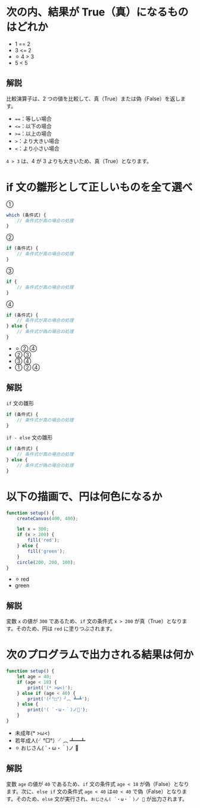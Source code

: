 # 次の内、結果が True（真）になるものはどれか

- 1 == 2
- 3 <= 2
- ⚪︎ 4 > 3
- 5 < 5

## 解説

比較演算子は、2 つの値を比較して、真（True）または偽（False）を返します。

- `==`：等しい場合
- `<=`：以下の場合
- `>=`：以上の場合
- `>`：より大きい場合
- `<`：より小さい場合

`4 > 3` は、4 が 3 よりも大きいため、真（True）となります。

# if 文の雛形として正しいものを全て選べ

①

```js
which (条件式) {
    // 条件式が真の場合の処理
}
```

②

```js
if (条件式) {
    // 条件式が真の場合の処理
}
```

③

```js
if {
    // 条件式が真の場合の処理
}
```

④

```js
if (条件式) {
    // 条件式が真の場合の処理
} else {
    // 条件式が偽の場合の処理
}
```

- ⚪︎ ② ④
- ② ③
- ③ ④
- ① ② ④

## 解説

`if` 文の雛形

```js
if (条件式) {
    // 条件式が真の場合の処理
}
```

`if - else` 文の雛形

```js
if (条件式) {
    // 条件式が真の場合の処理
} else {
    // 条件式が偽の場合の処理
}
```

# 以下の描画で、円は何色になるか

```js
function setup() {
    createCanvas(400, 400);

    let x = 300;
    if (x > 200) {
        fill('red');
    } else {
        fill('green');
    }
    circle(200, 200, 100);
}
```

- ⚪︎ red
- green

## 解説

変数 `x` の値が `300` であるため、`if` 文の条件式 `x > 200` が真（True）となります。そのため、円は `red` に塗りつぶされます。

# 次のプログラムで出力される結果は何か

```js
function setup() {
    let age = 40;
    if (age < 18) {
        print('(* >ω<)');
    } else if (age < 40) {
        print('(╯°□°）╯︵ ┻━┻');
    } else {
        print('( ´・ω・｀)ノ🍶');
    }
}
```

- 未成年(\* >ω<)
- 若年成人(╯°□°）╯︵ ┻━┻
- ⚪︎ おじさん( ´・ω・｀)ノ 🍶

## 解説

変数 `age` の値が `40` であるため、`if` 文の条件式 `age < 18` が偽（False）となります。次に、`else if` 文の条件式 `age < 40` は`40 < 40` で偽（False）となります。そのため、`else` 文が実行され、`おじさん( ´・ω・｀)ノ 🍶` が出力されます。
